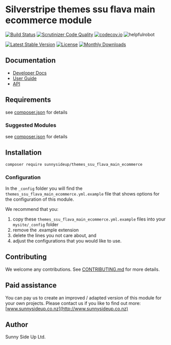 # Silverstripe themes ssu flava main ecommerce module
[![Build Status](https://travis-ci.org/sunnysideup/silverstripe-themes_ssu_flava_main_ecommerce.svg?branch=master)](https://travis-ci.org/sunnysideup/silverstripe-themes_ssu_flava_main_ecommerce)
[![Scrutinizer Code Quality](https://scrutinizer-ci.com/g/sunnysideup/silverstripe-themes_ssu_flava_main_ecommerce/badges/quality-score.png?b=master)](https://scrutinizer-ci.com/g/sunnysideup/silverstripe-themes_ssu_flava_main_ecommerce/?branch=master)
[![codecov.io](https://codecov.io/github/sunnysideup/silverstripe-themes_ssu_flava_main_ecommerce/coverage.svg?branch=master)](https://codecov.io/github/sunnysideup/silverstripe-themes_ssu_flava_main_ecommerce?branch=master)
![helpfulrobot](https://helpfulrobot.io/sunnysideup/themes_ssu_flava_main_ecommerce/badge)

[![Latest Stable Version](https://poser.pugx.org/sunnysideup/themes_ssu_flava_main_ecommerce/version)](https://packagist.org/packages/sunnysideup/themes_ssu_flava_main_ecommerce)
[![License](https://poser.pugx.org/sunnysideup/themes_ssu_flava_main_ecommerce/license)](https://packagist.org/packages/sunnysideup/themes_ssu_flava_main_ecommerce)
[![Monthly Downloads](https://poser.pugx.org/sunnysideup/themes_ssu_flava_main_ecommerce/d/monthly)](https://packagist.org/packages/sunnysideup/themes_ssu_flava_main_ecommerce)


## Documentation



 * [Developer Docs](docs/en/INDEX.md)
 * [User Guide](docs/en/userguide.md)
 * [API](http://ssmods.com/apis/themes_ssu_flava_main_ecommerce/docs/en/api/)

## Requirements



see [composer.json](composer.json) for details

### Suggested Modules



see [composer.json](composer.json) for details


## Installation


```
composer require sunnysideup/themes_ssu_flava_main_ecommerce
```

### Configuration



In the `_config` folder you will find the `themes_ssu_flava_main_ecommerce.yml.example`
file that shows options for the configuration of this module.

We recommend that you:

  1. copy these `themes_ssu_flava_main_ecommerce.yml.example` files into your
`mysite/_config` folder
  2. remove the .example extension
  3. delete the lines you not care about, and
  4. adjust the configurations that you would like to use.


## Contributing



We welcome any contributions. See [CONTRIBUTING.md](CONTRIBUTING.md) for more details.

## Paid assistance



You can pay us to create an improved / adapted version of this module for your own projects.  Please contact us if you like to find out more: [www.sunnysideup.co.nz](http://www.sunnysideup.co.nz)

## Author



Sunny Side Up Ltd.
